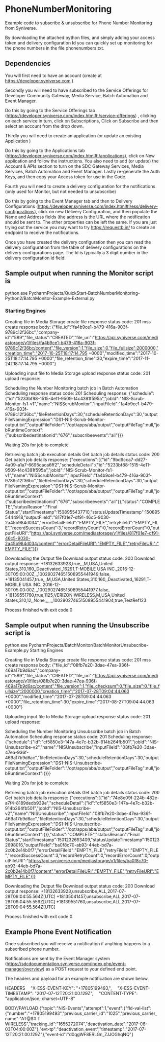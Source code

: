 # PhoneNumberMonitoring
Example code to subscribe & unsubscribe for Phone Number Monitoring from Syniverse.

By downloading the attached python files, and simply adding your access token and delivery configuration Id you can quickly set up monitoring for the phone numbers in the file phonenumbers.txt.

## Dependencies

You will first need to have an account (create at https://developer.syniverse.com ).

Secondly you will need to have subscribed to the Service Offerings for Developer Community Gateway, Media Service, Batch Automation and Event Manager. 

Do this by going to the Service Offerings tab (https://developer.syniverse.com/index.html#!/service-offerings) , clicking on each service in turn, click on Subscriptions, Click on Subscribe and then select an account from the drop down.

Thirdly you will need to create an application (or update an existing Application )

Do this by going to the Applications tab (https://developer.syniverse.com/index.html#!/applications), click on New application and follow the instructions. You also need to add (or update) the Account & APIs section to turn on the SDC Gateway Services, Media Services, Batch Automation and Event Manager. Lastly re-generate the Auth Keys, and then copy your Access token for use in the Code.

Fourth you will need to create a delivery configuration for the notifications (only used for Monitor, but not needed to unsubscribe)

Do this by going to the Event Manager tab and then to Delivery Configurations (https://developer.syniverse.com/index.html#!/ess/delivery-configurations), click on new Delivery Configuration, and then populate the Name and Address fields (the address is the URL where the notification should be sent to. The other properties can be left the same.
If you are just trying out the service you may want to try https://requestb.in/ to create an endpoint to receive the notifications.

Once you have created the delivery configuration then you can read the delivery configuration from the table of delivery configurations on the delivery configurations page. The Id is typically a 3 digit number in the delivery configuration id field.

## Sample output when running the Monitor script is

python.exe PycharmProjects/QuickStart-BatchNumberMonitoring-Python2/BatchMonitor-Example-External.py
### Starting Engines ###

Creating file in Media Storage
create file response status code: 201
mss create response body: {"file_id":"fa4b9ce1-b479-416a-903f-9789c12f36bc","company-id":"589","file_status":"CREATED","file_uri":"https://api.syniverse.com/mediastorage/v1/files/fa4b9ce1-b479-416a-903f-9789c12f36bc/content","file_version":1,"file_size":0,"file_fullsize":2000000,"creation_time":"2017-10-25T18:17:14.795 +0000","modified_time":"2017-10-25T18:17:14.795 +0000","file_retention_time":30,"expire_time":"2017-11-24T18:17:14.795 +0000"}

Uploading input file to Media Storage
upload response status code: 201
upload response: 

Scheduling the Number Monitoring batch job in Batch Automation
Scheduling response status code: 201
Scheduling response: {"schedule":{"id":"5233bf88-1515-4e11-9509-f4c4381f595a","jobId":"NIS-Scrub-Monitor-fs1-v1","name":"NISScrubMonitor","inputFileId":"fa4b9ce1-b479-416a-903f-9789c12f36bc","fileRetentionDays":30,"scheduleRetentionDays":30,"outputFileNamingExpression":"DS1-NIS-Scrub-Monitor-output.txt","outputFileFolder":"/opt/apps/aba/output","outputFileTag":null,"jobRuntimeContext":{"subscribedestinationid":"676","subscribeevents":"all"}}}

Waiting 20s for job to complete

Retrieving batch job execution details
Get batch job details status code: 200
Get batch job details response: {"executions":[{"id":"9bd6cca7-dd27-4a09-a1a7-6695caca6ff2","scheduleDetail":{"id":"5233bf88-1515-4e11-9509-f4c4381f595a","jobId":"NIS-Scrub-Monitor-fs1-v1","name":"NISScrubMonitor","inputFileId":"fa4b9ce1-b479-416a-903f-9789c12f36bc","fileRetentionDays":30,"scheduleRetentionDays":30,"outputFileNamingExpression":"DS1-NIS-Scrub-Monitor-output.txt","outputFileFolder":"/opt/apps/aba/output","outputFileTag":null,"jobRuntimeContext":{"subscribedestinationid":"676","subscribeevents":"all"}},"status":"COMPLETE","statusReason":"Final Status","startTimestamp":1508955437710,"statusUpdateTimestamp":1508955444918,"outputFileId":"817f01e7-df91-46c5-9030-2a45b984d034","errorDetailFileId":"EMPTY_FILE","retryFileId":"EMPTY_FILE","recordSuccessCount":3,"recordRetryCount":0,"recordErrorCount":0,"outputFileURI":"https://api.syniverse.com/mediastorage/v1/files/817f01e7-df91-46c5-9030-2a45b984d034/content","errorDetailFileURI":"EMPTY_FILE","retryFileURI":"EMPTY_FILE"}]}

Downloading the Output file
Download output status code: 200
Download output response: 
+18132633923,true,,,M,USA,United States,310,160,,Deactivated,,16291,T-MOBILE USA INC.,2016-12-30T05:00:00Z,,,100290274651508955441949,false,
+18135041457,true,,,M,USA,United States,310,160,,Deactivated,,16291,T-MOBILE USA INC.,2016-12-30T05:00:00Z,,,100290274651508955441977,false,
+18139551760,true,1125,VERIZON WIRELESS,M,USA,United States,310,12,,None,,,,,,,100290274651508955441904,true,TestRef123

Process finished with exit code 0

## Sample output when running the Unsubscribe script is 

python.exe PycharmProjects/BatchMonitor/BatchMonitorUnsubscribe-Example.py
    Starting Engines

Creating file in Media Storage
create file response status code: 201
mss create response body: {"file_id":"08fb7e20-3dae-47ea-936f-469a17b9d6ac","company-id":"589","file_status":"CREATED","file_uri":"https://api.syniverse.com/mediastorage/v1/files/08fb7e20-3dae-47ea-936f-469a17b9d6ac/content","file_version":1,"file_checksum":0,"file_size":0,"file_fullsize":2000000,"creation_time":"2017-07-28T09:04:44.063 +0000","modified_time":"2017-07-28T09:04:44.063 +0000","file_retention_time":30,"expire_time":"2017-08-27T09:04:44.063 +0000"}

Uploading input file to Media Storage
upload response status code: 201
upload response: 

Scheduling the Number Monitoring Unsubscribe batch job in Batch Automation
Scheduling response status code: 201
Scheduling response: {"schedule":{"id":"cf5850e3-147a-4e7c-b32b-914b264fb501","jobId":"NIS-Unsubscribe-v2","name":"NISUnsubscribe","inputFileId":"08fb7e20-3dae-47ea-936f-469a17b9d6ac","fileRetentionDays":30,"scheduleRetentionDays":30,"outputFileNamingExpression":"DS1-NIS-Unsubscribe-output.txt","outputFileFolder":"/opt/apps/aba/output","outputFileTag":null,"jobRuntimeContext":{}}}

Waiting 20s for job to complete

Retrieving batch job execution details
Get batch job details status code: 200
Get batch job details response: {"executions":[{"id":"74e8e09f-224b-482e-a7f4-8189dedb939e","scheduleDetail":{"id":"cf5850e3-147a-4e7c-b32b-914b264fb501","jobId":"NIS-Unsubscribe-v2","name":"NISUnsubscribe","inputFileId":"08fb7e20-3dae-47ea-936f-469a17b9d6ac","fileRetentionDays":30,"scheduleRetentionDays":30,"outputFileNamingExpression":"DS1-NIS-Unsubscribe-output.txt","outputFileFolder":"/opt/apps/aba/output","outputFileTag":null,"jobRuntimeContext":{}},"status":"COMPLETE","statusReason":"Final Status","startTimestamp":1501232693409,"statusUpdateTimestamp":1501232698016,"outputFileId":"ba0f8c70-ab93-44eb-bd7a-2c0b2e14b0f7","errorDetailFileId":"EMPTY_FILE","retryFileId":"EMPTY_FILE","recordSuccessCount":3,"recordRetryCount":0,"recordErrorCount":0,"outputFileURI":"https://api.syniverse.com/mediastorage/v1/files/ba0f8c70-ab93-44eb-bd7a-2c0b2e14b0f7/content","errorDetailFileURI":"EMPTY_FILE","retryFileURI":"EMPTY_FILE"}]}

Downloading the Output file
Download output status code: 200
Download output response: 
+18132633923,unsubscribe,ALL,2017-07-28T09:04:55.564Z[UTC]
+18135041457,unsubscribe,ALL,2017-07-28T09:04:55.559Z[UTC]
+18139551760,unsubscribe,ALL,2017-07-28T09:04:55.564Z[UTC]

Process finished with exit code 0

## Example Phone Event Notification

Once subscribed you will receive a notification if anything happens to a subscribed phone number.

Notifications are sent by the Event Manager system (https://sdcdocumentation.syniverse.com/index.php/event-manager/overview) as a POST request to your defined end point.

The headers and payload for an example notification are shown below.

HEADERS
  "X-ESS-EVENT-KEY": "+17805199493,",
  "X-ESS-EVENT-TIMESTAMP": "2017-07-12T20:21:00.129Z",
  "CONTENT-TYPE": "application/json; charset=UTF-8"

BODY/PAYLOAD
{"topic":"NIS-Events","attempt":1,"event":{"fld-val-list":{"number":"+17805199493","previous_carrier_id":"1025","previous_carrier_name":"AT@$# T WIRELESS","tracking_id":"1655272074","deactivation_date":"2017-06-03T04:00:00Z"},"evt-tp":"deactivation_event","timestamp":"2017-07-12T20:21:00.129Z"},"event-id":"d0qgWF8ERLGn_7JJOGhqNQ"}

